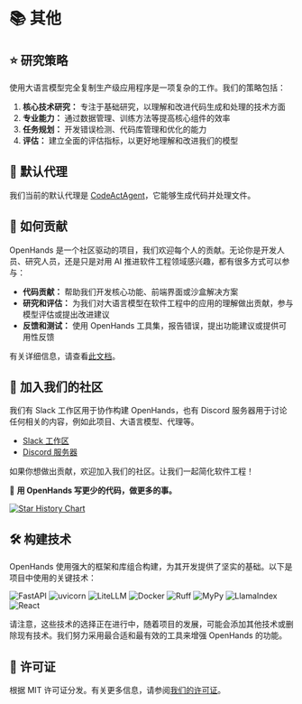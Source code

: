 # 📚 其他

## ⭐️ 研究策略

使用大语言模型完全复制生产级应用程序是一项复杂的工作。我们的策略包括：

1. **核心技术研究：** 专注于基础研究，以理解和改进代码生成和处理的技术方面
2. **专业能力：** 通过数据管理、训练方法等提高核心组件的效率
3. **任务规划：** 开发错误检测、代码库管理和优化的能力
4. **评估：** 建立全面的评估指标，以更好地理解和改进我们的模型

## 🚧 默认代理

我们当前的默认代理是 [CodeActAgent](agents)，它能够生成代码并处理文件。

## 🤝 如何贡献

OpenHands 是一个社区驱动的项目，我们欢迎每个人的贡献。无论你是开发人员、研究人员，还是只是对用 AI 推进软件工程领域感兴趣，都有很多方式可以参与：

- **代码贡献：** 帮助我们开发核心功能、前端界面或沙盒解决方案
- **研究和评估：** 为我们对大语言模型在软件工程中的应用的理解做出贡献，参与模型评估或提出改进建议
- **反馈和测试：** 使用 OpenHands 工具集，报告错误，提出功能建议或提供可用性反馈

有关详细信息，请查看[此文档](https://github.com/All-Hands-AI/OpenHands/blob/main/CONTRIBUTING.md)。

## 🤖 加入我们的社区

我们有 Slack 工作区用于协作构建 OpenHands，也有 Discord 服务器用于讨论任何相关的内容，例如此项目、大语言模型、代理等。

- [Slack 工作区](https://join.slack.com/t/opendevin/shared_invite/zt-2oikve2hu-UDxHeo8nsE69y6T7yFX_BA)
- [Discord 服务器](https://discord.gg/ESHStjSjD4)

如果你想做出贡献，欢迎加入我们的社区。让我们一起简化软件工程！

🐚 **用 OpenHands 写更少的代码，做更多的事。**

[![Star History Chart](https://api.star-history.com/svg?repos=All-Hands-AI/OpenHands&type=Date)](https://star-history.com/#All-Hands-AI/OpenHands&Date)

## 🛠️ 构建技术

OpenHands 使用强大的框架和库组合构建，为其开发提供了坚实的基础。以下是项目中使用的关键技术：

![FastAPI](https://img.shields.io/badge/FastAPI-black?style=for-the-badge) ![uvicorn](https://img.shields.io/badge/uvicorn-black?style=for-the-badge) ![LiteLLM](https://img.shields.io/badge/LiteLLM-black?style=for-the-badge) ![Docker](https://img.shields.io/badge/Docker-black?style=for-the-badge) ![Ruff](https://img.shields.io/badge/Ruff-black?style=for-the-badge) ![MyPy](https://img.shields.io/badge/MyPy-black?style=for-the-badge) ![LlamaIndex](https://img.shields.io/badge/LlamaIndex-black?style=for-the-badge) ![React](https://img.shields.io/badge/React-black?style=for-the-badge)

请注意，这些技术的选择正在进行中，随着项目的发展，可能会添加其他技术或删除现有技术。我们努力采用最合适和最有效的工具来增强 OpenHands 的功能。

## 📜 许可证

根据 MIT 许可证分发。有关更多信息，请参阅[我们的许可证](https://github.com/All-Hands-AI/OpenHands/blob/main/LICENSE)。
